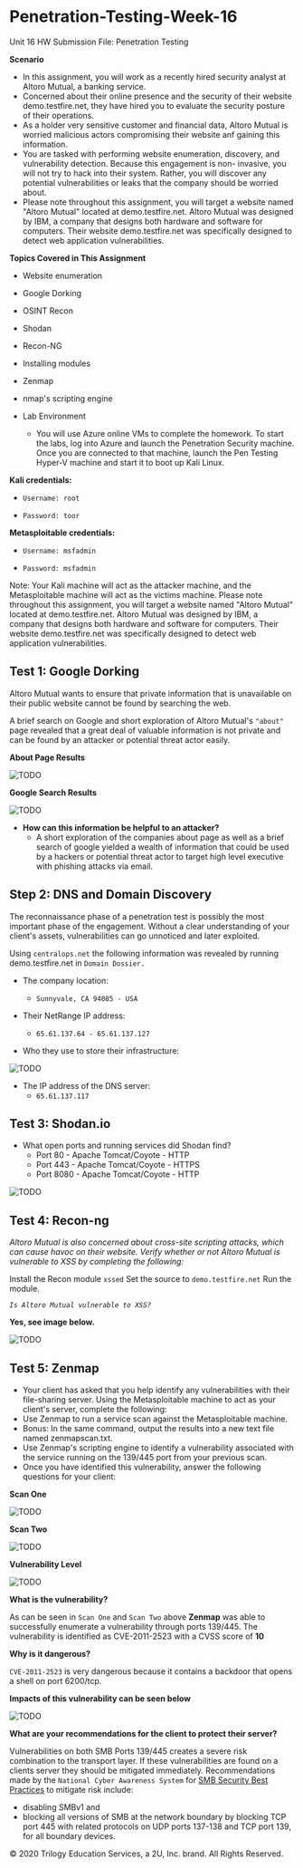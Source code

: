 # Penetration-Testing-Week-16

Unit 16 HW Submission File: Penetration Testing

**Scenario**

-  In this assignment, you will work as a recently hired security analyst at Altoro Mutual, a banking service.
-  Concerned about their online presence and the security of their website demo.testfire.net, they have hired you to evaluate the        security posture of their operations.
-  As a holder very sensitive customer and financial data, Altoro Mutual is worried malicious actors compromising their website anf      gaining this information.
-  You are tasked with performing website enumeration, discovery, and vulnerability detection. Because this engagement is non-          invasive, you will not try to hack into their system. Rather, you will discover any potential vulnerabilities or leaks that the      company should be worried about.
-  Please note throughout this assignment, you will target a website named "Altoro Mutual" located at demo.testfire.net. Altoro          Mutual was designed by IBM, a company that designs both hardware and software for computers. Their website demo.testfire.net was      specifically designed to detect web application vulnerabilities.


**Topics Covered in This Assignment**

-  Website enumeration
-  Google Dorking
-  OSINT Recon
-  Shodan
-  Recon-NG
-  Installing modules
-  Zenmap
-  nmap's scripting engine


-  Lab Environment
   - You will use Azure online VMs to complete the homework.
     To start the labs, log into Azure and launch the Penetration Security machine.
     Once you are connected to that machine, launch the Pen Testing Hyper-V machine 
     and start it to boot up Kali Linux.


**Kali credentials:**

-  `Username: root`

-  `Password: toor`


**Metasploitable credentials:**

-  `Username: msfadmin`

-  `Password: msfadmin`


Note: Your Kali machine will act as the attacker machine, and the Metasploitable machine will act as the victims machine.
Please note throughout this assignment, you will target a website named "Altoro Mutual" located at demo.testfire.net. Altoro Mutual was designed by IBM, a company that designs both hardware and software for computers. Their website demo.testfire.net was specifically designed to detect web application vulnerabilities.


## Test 1: Google Dorking

Altoro Mutual wants to ensure that private information that is unavailable on their public website cannot be found by searching the web.
    
A brief search on Google and short exploration of Altoro Mutual's `"about"` page revealed that a great deal of valuable information is not private and can be found by an attacker or potential threat actor easily.


**About Page Results**

![TODO](https://github.com/Tamie13/Penetration-Testing-Week-16/blob/main/Images%20and%20Documents/Exec_Management%20Page.png)



**Google Search Results**

 
![TODO](https://github.com/Tamie13/Penetration-Testing-Week-16/blob/main/Images%20and%20Documents/Google%20Search.png)



-  **How can this information be helpful to an attacker?**
    - A short exploration of the companies about page as well as a brief search of google yielded a wealth of information that could       be used by a hackers or potential threat actor to target high level executive with phishing attacks via email.


## Step 2: DNS and Domain Discovery

The reconnaissance phase of a penetration test is possibly the most important phase of the engagement. Without a clear understanding of your client's assets, vulnerabilities can go unnoticed and later exploited.


Using `centralops.net` the following information was revealed by running demo.testfire.net in `Domain Dossier.`


-  The company location:
    - `Sunnyvale, CA 94085 - USA`


-  Their NetRange IP address:
    - `65.61.137.64 - 65.61.137.127`

-  Who they use to store their infrastructure:

![TODO](https://github.com/Tamie13/Penetration-Testing-Week-16/blob/main/Images%20and%20Documents/Server%20Host.png)

-  The IP address of the DNS server:
    - `65.61.137.117`


## Test 3: Shodan.io

-  What open ports and running services did Shodan find?
    - Port 80 - Apache Tomcat/Coyote - HTTP
    - Port 443 - Apache Tomcat/Coyote - HTTPS
    - Port 8080 - Apache Tomcat/Coyote - HTTP

![TODO](https://github.com/Tamie13/Penetration-Testing-Week-16/blob/main/Images%20and%20Documents/Open%20Ports%20%26%20Services.png)


## Test 4: Recon-ng

*Altoro Mutual is also concerned about cross-site scripting attacks, which can cause havoc on their website. Verify whether or not Altoro Mutual is vulnerable to XSS by completing the following:*

Install the Recon module `xssed`
Set the source to `demo.testfire.net`
Run the module.

*`Is Altoro Mutual vulnerable to XSS?`*

**Yes, see image below.**

![TODO](https://github.com/Tamie13/Penetration-Testing-Week-16/blob/main/Images%20and%20Documents/Recon-ng%20Vulnerability.png)


## Test 5: Zenmap

-  Your client has asked that you help identify any vulnerabilities with their file-sharing server. Using the Metasploitable machine to act as your client's server, complete the following:
-  Use Zenmap to run a service scan against the Metasploitable machine.
-  Bonus: In the same command, output the results into a new text file named zenmapscan.txt.
-  Use Zenmap's scripting engine to identify a vulnerability associated with the service running on the 139/445 port from your previous scan.
-  Once you have identified this vulnerability, answer the following questions for your client:

**Scan One**

![TODO](https://github.com/Tamie13/Penetration-Testing-Week-16/blob/main/Images%20and%20Documents/1st%20Zenmap%20Scan.png)


**Scan Two**

![TODO](https://github.com/Tamie13/Penetration-Testing-Week-16/blob/main/Images%20and%20Documents/2nd%20zenmap%20scan.png)


**Vulnerability Level**

![TODO](https://github.com/Tamie13/Penetration-Testing-Week-16/blob/main/Images%20and%20Documents/Vulnerability%20High.png)


**What is the vulnerability?**
    
 As can be seen in `Scan One` and `Scan Two` above
 **Zenmap** was able to successfully enumerate a vulnerability through ports 139/445.  The vulnerability is identified as CVE-2011-2523 with a CVSS score of 
 **10**

**Why is it dangerous?**

`CVE-2011-2523` is very dangerous because it contains a backdoor that opens a shell on port 6200/tcp.
 
 **Impacts of this vulnerability can be seen below**
 
        
![TODO](https://github.com/Tamie13/Penetration-Testing-Week-16/blob/main/Images%20and%20Documents/Impact.png)

        
**What are your recommendations for the client to protect their server?**

Vulnerabilities on both SMB Ports 139/445 creates a severe risk combination to the transport layer.  If these vulnerabilities are found on a clients server they should be mitigated immediately. Recommendations made by the `National Cyber Awareness System` for
[SMB Security Best Practices](https://www.cisa.gov/uscert/ncas/current-activity/2017/01/16/SMB-Security-Best-Practices) to mitigate risk include:

-  disabling SMBv1 and
-  blocking all versions of SMB at the network boundary by blocking TCP port 445 with related protocols on UDP ports      137-138 and TCP port 139, for all boundary devices.




© 2020 Trilogy Education Services, a 2U, Inc. brand. All Rights Reserved.
